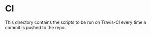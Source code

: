 # CI

This directory contains the scripts to be run on Travis-CI every time a commit is pushed to the repo.
